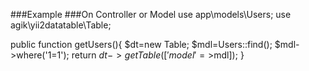 ###Example
###On Controller or Model
use app\models\Users; 
use agik\yii2datatable\Table;

public function getUsers(){
$dt=new Table; 
$mdl=Users::find();
$mdl->where('1=1');
return $dt->getTable(['model'=>$mdl]); 
     }
